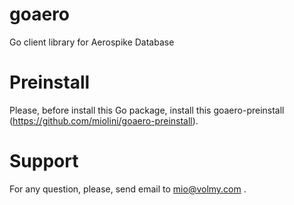 goaero
======

Go client library for Aerospike Database

# Preinstall

Please, before install this Go package, install this goaero-preinstall (https://github.com/miolini/goaero-preinstall).

# Support

For any question, please, send email to mio@volmy.com .
